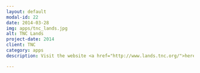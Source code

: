 ```yaml
---
layout: default
modal-id: 22
date: 2014-03-28
img: apps/tnc_lands.jpg
alt: TNC Lands
project-date: 2014
client: TNC
category: apps
description: Visit the website <a href="http://www.lands.tnc.org/">here</a>.

---
```



